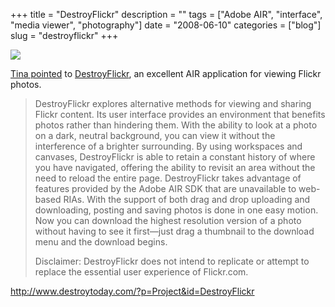+++
title = "DestroyFlickr"
description = ""
tags = ["Adobe AIR", "interface", "media viewer", "photography"]
date = "2008-06-10"
categories = ["blog"]
slug = "destroyflickr"
+++



  <div class="notebook-screenshot"><a href="http://www.destroytoday.com/?p=Project&amp;id=DestroyFlickr"><img src="http://media.konigi.com/notebook/destroyflickr.jpg" class="notebook-image" /></a></div><p><a href="http://swissmiss.typepad.com/weblog/2008/06/destroy-flickr.html">Tina pointed</a> to <a href="http://www.destroytoday.com/?p=Project&amp;id=DestroyFlickr">DestroyFlickr</a>, an excellent AIR application for viewing Flickr photos.</p>
<blockquote><p>DestroyFlickr explores alternative methods for viewing and sharing Flickr content. Its user interface provides an environment that benefits photos rather than hindering them. With the ability to look at a photo on a dark, neutral background, you can view it without the interference of a brighter surrounding. By using workspaces and canvases, DestroyFlickr is able to retain a constant history of where you have navigated, offering the ability to revisit an area without the need to reload the entire page. DestroyFlickr takes advantage of features provided by the Adobe AIR SDK that are unavailable to web-based RIAs. With the support of both drag and drop uploading and downloading, posting and saving photos is done in one easy motion. Now you can download the highest resolution version of a photo without having to see it first—just drag a thumbnail to the download menu and the download begins.</p>
<p>Disclaimer: DestroyFlickr does not intend to replicate or attempt to replace the essential user experience of Flickr.com.</p></blockquote>
    
  <a href="http://www.destroytoday.com/?p=Project&amp;id=DestroyFlickr">http://www.destroytoday.com/?p=Project&id=DestroyFlickr</a>
